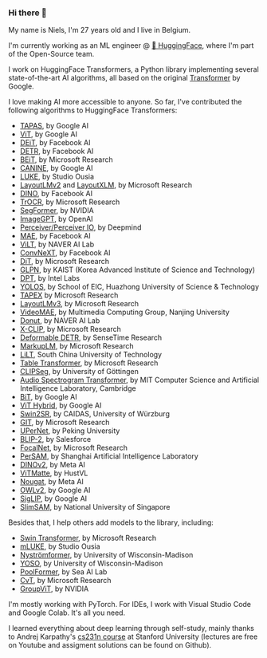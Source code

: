 ### Hi there 👋

My name is Niels, I'm 27 years old and I live in Belgium.

I'm currently working as an ML engineer @ [🤗  HuggingFace](https://huggingface.co/), where I'm part of the Open-Source team.

I work on HuggingFace Transformers, a Python library implementing several state-of-the-art AI algorithms, all based on the original [Transformer](https://arxiv.org/abs/1706.03762) by Google.

I love making AI more accessible to anyone. So far, I've contributed the following algorithms to HuggingFace Transformers:
- [TAPAS](https://huggingface.co/docs/transformers/model_doc/tapas), by Google AI
- [ViT](https://huggingface.co/docs/transformers/model_doc/vit), by Google AI
- [DEiT](https://huggingface.co/docs/transformers/model_doc/deit), by Facebook AI
- [DETR](https://huggingface.co/docs/transformers/model_doc/detr), by Facebook AI
- [BEiT](https://huggingface.co/docs/transformers/model_doc/beit), by Microsoft Research
- [CANINE](https://huggingface.co/docs/transformers/model_doc/canine), by Google AI
- [LUKE](https://huggingface.co/docs/transformers/model_doc/luke), by Studio Ousia
- [LayoutLMv2](https://huggingface.co/docs/transformers/model_doc/layoutlmv2) and [LayoutXLM](https://huggingface.co/docs/transformers/model_doc/layoutxlm), by Microsoft Research
- [DINO](https://arxiv.org/abs/2104.14294), by Facebook AI
- [TrOCR](https://huggingface.co/docs/transformers/model_doc/trocr), by Microsoft Research
- [SegFormer](https://huggingface.co/docs/transformers/model_doc/segformer), by NVIDIA
- [ImageGPT](https://huggingface.co/docs/transformers/model_doc/imagegpt), by OpenAI
- [Perceiver/Perceiver IO](https://huggingface.co/docs/transformers/model_doc/perceiver), by Deepmind
- [MAE](https://huggingface.co/docs/transformers/model_doc/vit_mae), by Facebook AI
- [ViLT](https://huggingface.co/docs/transformers/model_doc/vilt), by NAVER AI Lab
- [ConvNeXT](https://huggingface.co/docs/transformers/model_doc/convnext), by Facebook AI
- [DiT](https://huggingface.co/docs/transformers/model_doc/dit), by Microsoft Research
- [GLPN](https://huggingface.co/docs/transformers/model_doc/glpn), by KAIST (Korea Advanced Institute of Science and Technology) 
- [DPT](https://huggingface.co/docs/transformers/model_doc/dpt), by Intel Labs
- [YOLOS](https://huggingface.co/docs/transformers/model_doc/yolos), by School of EIC, Huazhong University of Science & Technology
- [TAPEX](https://huggingface.co/docs/transformers/model_doc/tapex) by Microsoft Research
- [LayoutLMv3](https://huggingface.co/docs/transformers/model_doc/layoutlmv3), by Microsoft Research
- [VideoMAE](https://huggingface.co/docs/transformers/model_doc/videomae), by Multimedia Computing Group, Nanjing University
- [Donut](https://huggingface.co/docs/transformers/model_doc/donut), by NAVER AI Lab
- [X-CLIP](https://huggingface.co/docs/transformers/model_doc/xclip), by Microsoft Research
- [Deformable DETR](https://huggingface.co/docs/transformers/model_doc/deformable_detr), by SenseTime Research
- [MarkupLM](https://huggingface.co/docs/transformers/model_doc/markuplm), by Microsoft Research
- [LiLT](https://huggingface.co/docs/transformers/model_doc/lilt), South China University of Technology
- [Table Transformer](https://huggingface.co/docs/transformers/model_doc/table_transformer), by Microsoft Research
- [CLIPSeg](https://huggingface.co/docs/transformers/model_doc/clipseg), by University of Göttingen
- [Audio Spectrogram Transformer](https://huggingface.co/docs/transformers/model_doc/ast), by MIT Computer Science and Artificial Intelligence Laboratory, Cambridge
- [BiT](https://huggingface.co/docs/transformers/model_doc/bit), by Google AI
- [ViT Hybrid](https://huggingface.co/docs/transformers/model_doc/vit), by Google AI
- [Swin2SR](https://huggingface.co/docs/transformers/main/model_doc/swin2sr), by CAIDAS, University of Würzburg
- [GIT](https://huggingface.co/docs/transformers/main/model_doc/git), by Microsoft Research
- [UPerNet](https://huggingface.co/docs/transformers/main/model_doc/upernet), by Peking University
- [BLIP-2](https://huggingface.co/docs/transformers/main/model_doc/blip-2), by Salesforce
- [FocalNet](https://huggingface.co/docs/transformers/main/model_doc/focalnet), by Microsoft Research
- [PerSAM](https://arxiv.org/abs/2305.03048), by Shanghai Artificial Intelligence Laboratory
- [DINOv2](https://huggingface.co/docs/transformers/main/model_doc/dinov2), by Meta AI
- [ViTMatte](https://huggingface.co/docs/transformers/main/model_doc/vitmatte), by HustVL
- [Nougat](https://huggingface.co/docs/transformers/main/model_doc/nougat), by Meta AI
- [OWLv2](https://huggingface.co/docs/transformers/main/model_doc/owlv2), by Google AI
- [SigLIP](https://huggingface.co/docs/transformers/main/model_doc/siglip), by Google AI
- [SlimSAM](https://huggingface.co/Zigeng), by National University of Singapore

Besides that, I help others add models to the library, including:
- [Swin Transformer](https://arxiv.org/abs/2103.14030), by Microsoft Research
- [mLUKE](https://arxiv.org/abs/2110.08151), by Studio Ousia
- [Nyströmformer](https://arxiv.org/abs/2102.03902), by University of Wisconsin-Madison
- [YOSO](https://arxiv.org/abs/2111.09714), by University of Wisconsin-Madison
- [PoolFormer](https://arxiv.org/abs/2111.11418), by Sea AI Lab
- [CvT](https://arxiv.org/abs/2103.15808), by Microsoft Research
- [GroupViT](https://arxiv.org/abs/2202.11094), by NVIDIA

I'm mostly working with PyTorch. For IDEs, I work with Visual Studio Code and Google Colab. It's all you need.

I learned everything about deep learning through self-study, mainly thanks to Andrej Karpathy's [cs231n course](http://cs231n.stanford.edu/) at Stanford University (lectures are free on Youtube and assigment solutions can be found on Github).
